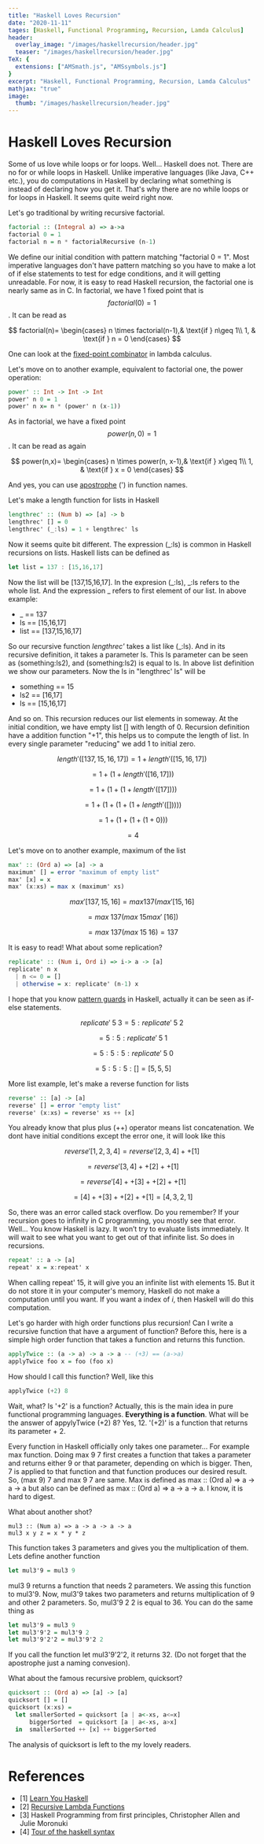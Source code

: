 ```yaml
---
title: "Haskell Loves Recursion"
date: "2020-11-11"
tages: [Haskell, Functional Programming, Recursion, Lamda Calculus]
header:
  overlay_image: "/images/haskellrecursion/header.jpg"
  teaser: "/images/haskellrecursion/header.jpg"
TeX: {
  extensions: ["AMSmath.js", "AMSsymbols.js"]
}
excerpt: "Haskell, Functional Programming, Recursion, Lamda Calculus"
mathjax: "true"
image:
  thumb: "/images/haskellrecursion/header.jpg"
---
```

# Haskell Loves Recursion

Some of us love while loops or for loops. Well... Haskell does not. There are no for or while loops in Haskell. Unlike imperative languages (like Java, C++ etc.), you do computations in Haskell by declaring what something is instead of declaring how you get it. That's why there are no while loops or for loops in Haskell. It seems quite weird right now. 

Let's go traditional by writing recursive factorial.

```haskell
factorial :: (Integral a) => a->a
factorial 0 = 1
factorial n = n * factorialRecursive (n-1)
```

We define our initial condition with pattern matching "factorial 0 = 1". Most imperative languages don't have pattern matching so you have to make a lot of if else statements to test for edge conditions, and it will getting unreadable. For now, it is easy to read Haskell recursion, the factorial one is nearly same as in C. In factorial, we have 1 fixed point that is $$factorial(0)= 1$$. It can be read as

$$
factorial(n)= 
\begin{cases}
    n \times factorial(n-1),& \text{if }  n\geq 1\\
    1,              & \text{if } n = 0
\end{cases}
$$

One can look at the [fixed-point combinator](https://sookocheff.com/post/fp/recursive-lambda-functions/) in lambda calculus.


Let's move on to another example, equivalent to factorial one, the power operation:

```haskell
power' :: Int -> Int -> Int
power' n 0 = 1
power' n x= n * (power' n (x-1))
```

As in factorial, we have a fixed point $$power(n,0) = 1$$. It can be read as again 

$$
power(n,x)= 
\begin{cases}
    n \times power(n, x-1),& \text{if }  x\geq 1\\
    1,              & \text{if } x = 0
\end{cases}
$$

And yes, you can use [apostrophe](https://www.youtube.com/watch?v=zXP_pr7np-o) (') in function names.


Let's make a length function for lists in Haskell

```haskell
lengthrec' :: (Num b) => [a] -> b
lengthrec' [] = 0
lengthrec' (_:ls) = 1 + lengthrec' ls
```

Now it seems quite bit different. The expression (_:ls) is common in Haskell recursions on lists. Haskell lists can be defined as

```haskell
let list = 137 : [15,16,17]
```

Now the list will be [137,15,16,17]. In the expresion (_:ls), _:ls refers to the whole list. And the expression _ refers to first element of our list. In above example:

- _ == 137
- ls == [15,16,17]
- list == [137,15,16,17]

So our recursive function *lengthrec'* takes a list like (_:ls). And in its recursive definition, it takes a parameter ls. This ls parameter can be seen as (something:ls2), and (something:ls2) is equal to ls. In above list definition we show our parameters. Now the ls in "lengthrec' ls" will be

- something == 15
- ls2 == [16,17]
- ls == [15,16,17]

And so on. This recursion reduces our list elements in someway. At the initial condition, we have empty list [] with length of 0. Recursion definition have a addition function "+1", this helps us to compute the length of list. In every single parameter "reducing" we add 1 to initial zero.

$$length'([137,15,16,17]) = 1 + length'([15,16,17])$$

$$ =  1 + (1 + length'([16,17]))$$

$$ = 1 + (1 + (1 + length'([17])))$$

$$ = 1 + (1 + (1 + ( 1 + length'([]))))$$

$$ = 1 + (1 + (1 + ( 1 + 0)))$$

$$ = 4$$

Let's move on to another example, maximum of the list

```haskell
max' :: (Ord a) => [a] -> a  
maximum' [] = error "maximum of empty list"  
max' [x] = x  
max' (x:xs) = max x (maximum' xs) 
```

$$ max' [137,15,16] = max 137 (max' [15,16]$$

$$ = max \;137 (max \;15 max' \;[16])$$

$$ = max \;137 (max \;15 \;16) = 137$$ 

It is easy to read! What about some replication?

```haskell
replicate' :: (Num i, Ord i) => i-> a -> [a]
replicate' n x
  | n <= 0 = []
  | otherwise = x: replicate' (n-1) x
```

I hope that you know [pattern guards](https://wiki.haskell.org/Pattern_guard) in Haskell, actually it can be seen as if-else statements.

$$ replicate' \;5 \;3 = 5 : replicate' \;5 \;2$$

$$ = 5 : 5 : replicate' \;5 \;1$$

$$ = 5 : 5 : 5 : replicate' \;5 \;0$$

$$ = 5 : 5 : 5 : [] = [5,5,5]$$


More list example, let's make a reverse function for lists

```haskell
reverse' :: [a] -> [a]
reverse' [] = error "empty list"
reverse' (x:xs) = reverse' xs ++ [x]
```

You already know that plus plus (++) operator means list concatenation. We dont have initial conditions except the error one, it will look like this

$$reverse' [1,2,3,4] = reverse' [2,3,4] ++ [1]$$

$$= reverse' [3,4] ++ [2] ++ [1]$$

$$= reverse' [4] ++ [3] ++ [2] ++ [1]$$

$$= [4] ++ [3] ++ [2] ++ [1] = [4,3,2,1]$$


So, there was an error called stack overflow. Do you remember? If your recursion goes to infinity in C programming, you mostly see that error. Well... You know Haskell is lazy. It won’t try to evaluate lists immediately. It will wait to see what you want to get out of that infinite list. So does in recursions.

```haskell
repeat' :: a -> [a]
repeat' x = x:repeat' x
```

When calling repeat' 15, it will give you an infinite list with elements 15. But it do not store it in your computer's memory, Haskell do not make a computation until you want. If you want a index of $i$, then Haskell will do this computation.

Let's go harder with high order functions plus recursion! Can I write a recursive function that have a argument of function? Before this, here is a simple high order function that takes a function and returns this function.

```haskell
applyTwice :: (a -> a) -> a -> a -- (+3) == (a->a)
applyTwice foo x = foo (foo x)
```

How should I call this function? Well, like this

```haskell
applyTwice (+2) 8
```

Wait, what? Is '+2' is a function? Actually, this is the main idea in pure functional programming languages. **Everything is a function**. What will be the answer of appylyTwice (+2) 8? Yes, 12. '(+2)' is a function that returns its parameter + 2. 

Every function in Haskell officially only takes one parameter... For example max function. Doing max 9 7 first creates a function that takes a parameter and returns either 9 or that parameter, depending on which is bigger. Then, 7 is applied to that function and that function produces our desired result. So, (max 9) 7 and max 9 7 are same. Max is defined as max :: (Ord a) => a -> a -> a but also can be defined as max :: (Ord a) => a -> a -> a. I know, it is hard to digest.

What about another shot?

```
mul3 :: (Num a) => a -> a -> a -> a
mul3 x y z = x * y * z
``` 

This function takes 3 parameters and gives you the multiplication of them. Lets define another function

```haskell
let mul3'9 = mul3 9
```

mul3 9 returns a function that needs 2 parameters. We assing this function to mul3'9. Now, mul3'9 takes two parameters and returns multiplication of 9 and other 2 parameters. So, mul3'9 2 2 is equal to 36. You can do the same thing as

```haskell
let mul3'9 = mul3 9
let mul3'9'2 = mul3'9 2
let mul3'9'2'2 = mul3'9'2 2
```

If you call the function let mul3'9'2'2, it returns 32. (Do not forget that the apostrophe just a naming convesion).

What about the famous recursive problem, quicksort?

```haskell
quicksort :: (Ord a) => [a] -> [a]
quicksort [] = []
quicksort (x:xs) =
  let smallerSorted = quicksort [a | a<-xs, a<=x]
      biggerSorted  = quicksort [a | a<-xs, a>x]
  in  smallerSorted ++ [x] ++ biggerSorted
```

The analysis of quicksort is left to the my lovely readers.

# References
- \[1\] [Learn You Haskell](http://learnyouahaskell.com/) 
- \[2\] [Recursive Lambda Functions](https://sookocheff.com/post/fp/recursive-lambda-functions/)
- \[3\] Haskell Programming from first principles, Christopher Allen and Julie Moronuki
- \[4\] [Tour of the haskell syntax](http://www.cse.chalmers.se/edu/year/2014/course/TDA452/haskell-syntax.html)

